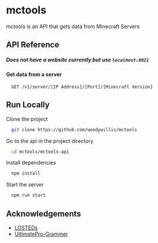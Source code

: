 
# mctools

mctools is an API that gets data from Minecraft Servers

## API Reference
##### Does not have a website currently but use `localhost:8021`
#### Get data from a server

```http
  GET /v1/server/[IP Address]/[Port]/[Minecraft Version]
```

## Run Locally

Clone the project

```bash
  git clone https://github.com/woodywillis/mctools
```

Go to the api in the project directory

```bash
  cd mctools/mctools-api
```

Install dependencies

```bash
  npm install
```

Start the server

```bash
  npm run start
```

## Acknowledgements

 - [LOSTEDs](https://github.com/LOSTEDs)
 - [UltimatePro-Grammer](https://github.com/UltimatePro-Grammer)
